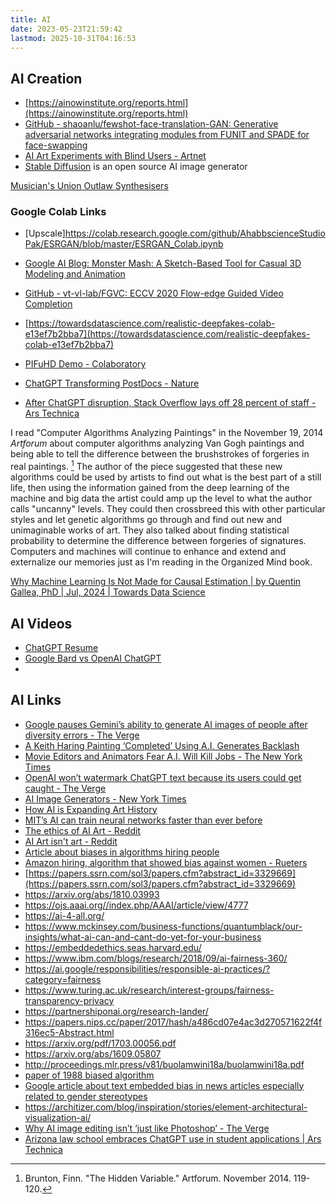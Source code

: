 ```yaml
---
title: AI
date: 2023-05-23T21:59:42
lastmod: 2025-10-31T04:16:53
---
```


## AI Creation

- [https://ainowinstitute.org/reports.html](https://ainowinstitute.org/reports.html)
- [GitHub - shaoanlu/fewshot-face-translation-GAN: Generative adversarial networks integrating modules from FUNIT and SPADE for face-swapping](https://github.com/shaoanlu/fewshot-face-translation-GAN)
- [AI Art Experiments with Blind Users - Artnet](https://news.artnet.com/art-world/ai-art-experiments-blind-users-2368599)
- [Stable Diffusion](stable-diffusion.md) is an open source AI image generator

[Musician's Union Outlaw Synthesisers](https://faroutmagazine.co.uk/musicians-union-outlaw-synthesisers/)

### Google Colab Links

- [Upscale]https://colab.research.google.com/github/AhabbscienceStudioPak/ESRGAN/blob/master/ESRGAN_Colab.ipynb
- [Google AI Blog: Monster Mash: A Sketch-Based Tool for Casual 3D Modeling and Animation](https://ai.googleblog.com/2021/04/monster-mash-sketch-based-tool-for.html?m=1)

- [GitHub - vt-vl-lab/FGVC: ECCV 2020 Flow-edge Guided Video Completion](https://github.com/vt-vl-lab/FGVC#)
- [https://towardsdatascience.com/realistic-deepfakes-colab-e13ef7b2bba7](https://towardsdatascience.com/realistic-deepfakes-colab-e13ef7b2bba7)
- [PIFuHD Demo - Colaboratory](https://colab.research.google.com/drive/11z58bl3meSzo6kFqkahMa35G5jmh2Wgt)
- [ChatGPT Transforming PostDocs - Nature](https://www.nature.com/articles/d41586-023-03235-8)
- [After ChatGPT disruption, Stack Overflow lays off 28 percent of staff - Ars Technica](https://arstechnica.com/gadgets/2023/10/after-chatgpt-disruption-stack-overflow-lays-off-28-percent-of-staff/)

I read "Computer Algorithms Analyzing Paintings" in the November 19, 2014 _Artforum_ about computer algorithms analyzing Van Gogh paintings and being able to tell the difference between the brushstrokes of forgeries in real paintings. [^1] The author of the piece suggested that these new algorithms could be used by artists to find out what is the best part of a still life, then using the information gained from the deep learning of the machine and big data the artist could amp up the level to what the author calls "uncanny" levels. They could then crossbreed this with other particular styles and let genetic algorithms go through and find out new and unimaginable works of art. They also talked about finding statistical probability to determine the difference between forgeries of signatures. Computers and machines will continue to enhance and extend and externalize our memories just as I'm reading in the Organized Mind book.

[Why Machine Learning Is Not Made for Causal Estimation | by Quentin Gallea, PhD | Jul, 2024 | Towards Data Science](https://towardsdatascience.com/why-machine-learning-is-not-made-for-causal-estimation-f2add4a36e85)

## AI Videos

- [ChatGPT Resume](./chatgpt-resume.md)
- [Google Bard vs OpenAI ChatGPT](./google-bard-vs-openai-chatgpt.md)
-

## AI Links

- [Google pauses Gemini’s ability to generate AI images of people after diversity errors - The Verge](https://www.theverge.com/2024/2/22/24079876/google-gemini-ai-photos-people-pause)
- [A Keith Haring Painting ‘Completed’ Using A.I. Generates Backlash](https://news.artnet.com/art-world/keith-haring-unfinished-painting-completed-with-ai-2418058)
- [Movie Editors and Animators Fear A.I. Will Kill Jobs - The New York Times](https://www.nytimes.com/2024/07/30/business/economy/artificial-intelligence-hollywood-unions.html)
- [OpenAI won’t watermark ChatGPT text because its users could get caught - The Verge](https://www.theverge.com/2024/8/4/24213268/openai-chatgpt-text-watermark-cheat-detection-tool)
- [AI Image Generators - New York Times](https://www.nytimes.com/interactive/2024/01/25/business/ai-image-generators-openai-microsoft-midjourney-copyright.html)
- [How AI is Expanding Art History](https://www.nature.com/articles/d41586-023-03604-3)
- [MIT’s AI can train neural networks faster than ever before](https://www.engadget.com/2019/03/22/mit-ai-automated-neural-network-design/)
- [The ethics of AI Art - Reddit](https://www.reddit.com/r/CGPGrey/comments/x6ec45/the_ethics_of_ai_art/)
- [AI Art isn't art - Reddit](https://www.reddit.com/r/ArtistLounge/comments/x2uy7j/ai_art_isnt_art/)
- [Article about biases in algorithms hiring people](https://www.nber.org/papers/w9873)
- [Amazon hiring, algorithm that showed bias against women - Rueters](https://www.reuters.com/article/us-amazon-com-jobs-automation-insight/amazon-scraps-secret-ai-recruiting-tool-that-showed-bias-against-women-idUSKCN1MK08G)
- [https://papers.ssrn.com/sol3/papers.cfm?abstract_id=3329669](https://papers.ssrn.com/sol3/papers.cfm?abstract_id=3329669)
- https://arxiv.org/abs/1810.03993
- https://ojs.aaai.org//index.php/AAAI/article/view/4777
- https://ai-4-all.org/
- https://www.mckinsey.com/business-functions/quantumblack/our-insights/what-ai-can-and-cant-do-yet-for-your-business
- https://embeddedethics.seas.harvard.edu/
- https://www.ibm.com/blogs/research/2018/09/ai-fairness-360/
- https://ai.google/responsibilities/responsible-ai-practices/?category=fairness
- https://www.turing.ac.uk/research/interest-groups/fairness-transparency-privacy
- https://partnershiponai.org/research-lander/
- https://papers.nips.cc/paper/2017/hash/a486cd07e4ac3d270571622f4f316ec5-Abstract.html
- https://arxiv.org/pdf/1703.00056.pdf
- https://arxiv.org/abs/1609.05807
- http://proceedings.mlr.press/v81/buolamwini18a/buolamwini18a.pdf
- [paper of 1988 biased algorithm](https://www.ncbi.nlm.nih.gov/pmc/articles/PMC2545288/?page=1)
- [Google article about text embedded bias in news articles especially related to gender stereotypes](https://developers.googleblog.com/2018/04/text-embedding-models-contain-bias.html?m=1)
- https://architizer.com/blog/inspiration/stories/element-architectural-visualization-ai/
- [Why AI image editing isn’t ‘just like Photoshop’ - The Verge](https://www.theverge.com/24242800/ai-image-editing-photoshop-misinformation-deepfakes-elon-musk-grok-decoder-interview)
- [Arizona law school embraces ChatGPT use in student applications | Ars Technica](https://arstechnica.com/information-technology/2023/07/ai-assisted-law-school-applications-get-green-light-at-arizona-state/)

[^1]: Brunton, Finn. "The Hidden Variable." Artforum. November 2014. 119-120.

